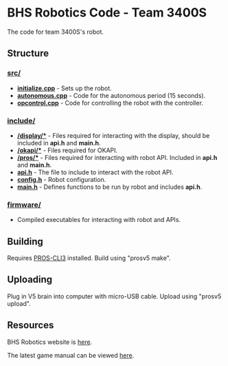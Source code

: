 # BHS Robotics Code - Team 3400S

The code for team 3400S's robot.

## Structure

### [src/](src/)

* [**initialize.cpp**](src/initialize.cpp) - Sets up the robot.
* [**autonomous.cpp**](src/autonomous.cpp) - Code for the autonomous period (15 seconds).
* [**opcontrol.cpp**](src/opcontrol.cpp) - Code for controlling the robot with the controller.

### [include/](include/)

* [**/display/\***](include/display/) - Files required for interacting with the display, should be included in **api.h** and **main.h**.
* [**/okapi/\***](include/okapi) - Files required for OKAPI.
* [**/pros/\***](include/pros) - Files required for interacting with robot API. Included in **api.h** and **main.h**.
* [**api.h**](include/api.h) - The file to include to interact with the robot API.
* [**config.h**](include/config.h) - Robot configuration.
* [**main.h**](include/main.h) - Defines functions to be run by robot and includes **api.h**.

### [firmware/](firmware/)

* Compiled executables for interacting with robot and APIs.

## Building

Requires [PROS-CLI3](https://github.com/purduesigbots/pros-cli3/releases/latest) installed. Build using "prosv5 make".

## Uploading

Plug in V5 brain into computer with micro-USB cable. Upload using "prosv5 upload".

## Resources

BHS Robotics website is [here](https://sites.google.com/bentonvillek12.org/bentonville-robotics/home).

The latest game manual can be viewed [here](https://content.vexrobotics.com/docs/vrc-turning-point/VRC-TurningPoint-GameManual-20180817.pdf).
